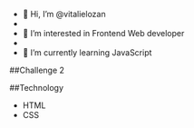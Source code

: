 - 👋 Hi, I’m @vitalielozan
- 
- 👀 I’m interested in Frontend Web developer 
- 
- 🌱 I’m currently learning JavaScript

##Challenge 2

##Technology

- HTML
- CSS
